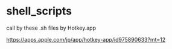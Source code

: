 # shell_scripts
call by these .sh files by Hotkey.app

https://apps.apple.com/jp/app/hotkey-app/id975890633?mt=12
